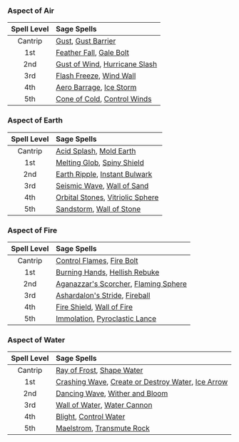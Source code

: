 ### Aspect of Air
| Spell Level | Sage Spells                                         |
| :---------: | :-------------------------------------------------- |
|   Cantrip   | [Gust](https://lolindhir.github.io/PnP/spells/Gust), [Gust Barrier](https://lolindhir.github.io/PnP/spells/Gust%2520Barrier)            |
|     1st     | [Feather Fall](https://lolindhir.github.io/PnP/spells/Feather%2520Fall), [Gale Bolt](https://lolindhir.github.io/PnP/spells/Gale%2520Bolt)       |
|     2nd     | [Gust of Wind](https://lolindhir.github.io/PnP/spells/Gust%2520of%2520Wind), [Hurricane Slash](https://lolindhir.github.io/PnP/spells/Hurricane%2520Slash) |
|     3rd     | [Flash Freeze](https://lolindhir.github.io/PnP/spells/Flash%2520Freeze), [Wind Wall](https://lolindhir.github.io/PnP/spells/Wind%2520Wall)       |
|     4th     | [Aero Barrage](https://lolindhir.github.io/PnP/spells/Aero%2520Barrage), [Ice Storm](https://lolindhir.github.io/PnP/spells/Ice%2520Storm)       |
|     5th     | [Cone of Cold](https://lolindhir.github.io/PnP/spells/Cone%2520of%2520Cold), [Control Winds](https://lolindhir.github.io/PnP/spells/Control%2520Winds)   |

### Aspect of Earth
| Spell Level | Sage Spells                                            |
| :---------: | :----------------------------------------------------- |
|   Cantrip   | [Acid Splash](https://lolindhir.github.io/PnP/spells/Acid%2520Splash), [Mold Earth](https://lolindhir.github.io/PnP/spells/Mold%2520Earth)          |
|     1st     | [Melting Glob](https://lolindhir.github.io/PnP/spells/Melting%2520Glob), [Spiny Shield](https://lolindhir.github.io/PnP/spells/Spiny%2520Shield)       |
|     2nd     | [Earth Ripple](https://lolindhir.github.io/PnP/spells/Earth%2520Ripple), [Instant Bulwark](https://lolindhir.github.io/PnP/spells/Instant%2520Bulwark)    |
|     3rd     | [Seismic Wave](https://lolindhir.github.io/PnP/spells/Seismic%2520Wave), [Wall of Sand](https://lolindhir.github.io/PnP/spells/Wall%2520of%2520Sand)       |
|     4th     | [Orbital Stones](https://lolindhir.github.io/PnP/spells/Orbital%2520Stones), [Vitriolic Sphere](https://lolindhir.github.io/PnP/spells/Vitriolic%2520Sphere) |
|     5th     | [Sandstorm](https://lolindhir.github.io/PnP/spells/Sandstorm), [Wall of Stone](https://lolindhir.github.io/PnP/spells/Wall%2520of%2520Stone)         |

### Aspect of Fire
| Spell Level | Sage Spells                                                |
| :---------: | :--------------------------------------------------------- |
|   Cantrip   | [Control Flames](https://lolindhir.github.io/PnP/spells/Control%2520Flames), [Fire Bolt](https://lolindhir.github.io/PnP/spells/Fire%2520Bolt)            |
|     1st     | [Burning Hands](https://lolindhir.github.io/PnP/spells/Burning%2520Hands), [Hellish Rebuke](https://lolindhir.github.io/PnP/spells/Hellish%2520Rebuke)        |
|     2nd     | [Aganazzar's Scorcher](https://lolindhir.github.io/PnP/spells/Aganazzar%27s%2520Scorcher), [Flaming Sphere](https://lolindhir.github.io/PnP/spells/Flaming%2520Sphere) |
|     3rd     | [Ashardalon's Stride](https://lolindhir.github.io/PnP/spells/Ashardalon%27s%2520Stride), [Fireball](https://lolindhir.github.io/PnP/spells/Fireball)        |
|     4th     | [Fire Shield](https://lolindhir.github.io/PnP/spells/Fire%2520Shield), [Wall of Fire](https://lolindhir.github.io/PnP/spells/Wall%2520of%2520Fire)            |
|     5th     | [Immolation](https://lolindhir.github.io/PnP/spells/Immolation), [Pyroclastic Lance](https://lolindhir.github.io/PnP/spells/Pyroclastic%2520Lance)        |

### Aspect of Water
| Spell Level | Sage Spells                                                                        |
| :---------: | :--------------------------------------------------------------------------------- |
|   Cantrip   | [Ray of Frost](https://lolindhir.github.io/PnP/spells/Ray%2520of%2520Frost), [Shape Water](https://lolindhir.github.io/PnP/spells/Shape%2520Water)                                    |
|     1st     | [Crashing Wave](https://lolindhir.github.io/PnP/spells/Crashing%2520Wave), [Create or Destroy Water](https://lolindhir.github.io/PnP/spells/Create%2520or%2520Destroy%2520Water), [Ice Arrow](https://lolindhir.github.io/PnP/spells/Ice%2520Arrow) |
|     2nd     | [Dancing Wave](https://lolindhir.github.io/PnP/spells/Dancing%2520Wave), [Wither and Bloom](https://lolindhir.github.io/PnP/spells/Wither%2520and%2520Bloom)                               |
|     3rd     | [Wall of Water](https://lolindhir.github.io/PnP/spells/Wall%2520of%2520Water), [Water Cannon](https://lolindhir.github.io/PnP/spells/Water%2520Cannon)                                  |
|     4th     | [Blight](https://lolindhir.github.io/PnP/spells/Blight), [Control Water](https://lolindhir.github.io/PnP/spells/Control%2520Water)                                        |
|     5th     | [Maelstrom](https://lolindhir.github.io/PnP/spells/Maelstrom), [Transmute Rock](https://lolindhir.github.io/PnP/spells/Transmute%2520Rock)                                    |